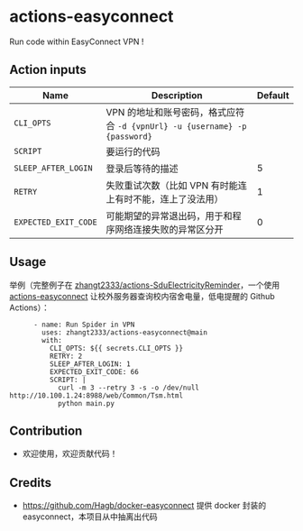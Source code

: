 # actions-easyconnect
Run code within EasyConnect VPN !


## Action inputs

| Name | Description | Default |
| --- | --- | --- |
| `CLI_OPTS` | VPN 的地址和账号密码，格式应符合 `-d {vpnUrl} -u {username} -p {password}` |  |
| `SCRIPT`             | 要运行的代码                                                 |         |
| `SLEEP_AFTER_LOGIN`  | 登录后等待的描述                                             | 5       |
| `RETRY`              | 失败重试次数（比如 VPN 有时能连上有时不能，连上了没法用）    | 1       |
| `EXPECTED_EXIT_CODE` | 可能期望的异常退出码，用于和程序网络连接失败的异常区分开     | 0       |

## Usage

举例（完整例子在 [zhangt2333/actions-SduElectricityReminder](https://github.com/zhangt2333/actions-SduElectricityReminder/blob/26d9c37a231f2bea89b2eb8117c0b0d2717a0f2e/.github/workflows/SduElectricityReminder.yml#L28-L38)，一个使用 [actions-easyconnect](https://github.com/zhangt2333/actions-easyconnect) 让校外服务器查询校内宿舍电量，低电提醒的 Github Actions）：

```
      - name: Run Spider in VPN
        uses: zhangt2333/actions-easyconnect@main
        with:
          CLI_OPTS: ${{ secrets.CLI_OPTS }}
          RETRY: 2
          SLEEP_AFTER_LOGIN: 1
          EXPECTED_EXIT_CODE: 66
          SCRIPT: |
            curl -m 3 --retry 3 -s -o /dev/null http://10.100.1.24:8988/web/Common/Tsm.html
            python main.py
```

## Contribution

* 欢迎使用，欢迎贡献代码！

## Credits

- https://github.com/Hagb/docker-easyconnect 提供 docker 封装的 easyconnect，本项目从中抽离出代码


